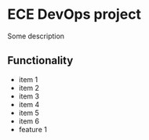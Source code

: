 # ECE DevOps project

Some description

## Functionality

- item 1
- item 2
- item 3
- item 4
- item 5
- item 6
- feature 1
